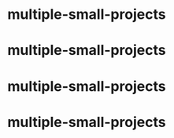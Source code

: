 # multiple-small-projects
# multiple-small-projects
# multiple-small-projects
# multiple-small-projects
